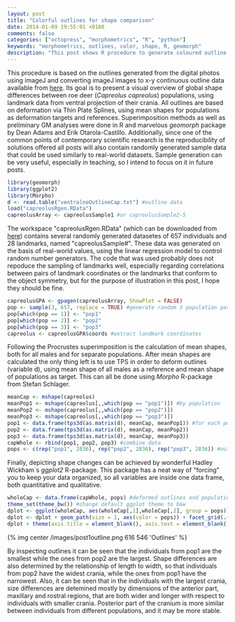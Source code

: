 ```yaml
---
layout: post
title: "Colorful outlines for shape comparison"
date: 2014-01-09 19:55:01 +0100
comments: false
categories: ["octopress", "morphometrics", "R", "python"]
keywords: "morphometrics, outlines, color, shape, R, geomorph"
description: "This post shows R procedure to generate coloured outline deformations in order to compare cranial shapes between groups"
---
```


This procedure is based on the outlines generated from the digital photos using imageJ and converting imageJ images to x-y continuous outline data available from <a href="http://goo.gl/TYSzf0" target="_blank">here</a>. Its goal is to present a visual overview of global shape differences between roe deer (*Capreolus capreolus*) populations, using landmark data from ventral projection of their crania. All outlines are based on deformation via Thin Plate Splines, using mean shapes for populations as deformation targets and references. Superimposition methods as well as preliminary GM analyses were done in R and marvelous *geomorph* package by Dean Adams and Erik Otarola-Castillo. Additionally, since one of the common points of contemporary scientific research is the reproducibility of solutions offered all posts will also contain randomly generated sample data that could be used similarly to real-world datasets. Sample generation can be very useful, especially in teaching, so I intend to focus on it in future posts. 

```r Importing libraries and generating the basic dataset (files should be placed in your working directory)
library(geomorph)
library(ggplot2)
library(Morpho)
d <- read.table("ventralnoOutlineCap.txt") #outline data
load("capreolusRgen.RData")
capreolusArray <- capreolusSample1 #or capreolusSample2-5
```
The workspace "capreolusRgen.RData" (which can be downloaded from <a href="http://goo.gl/4uKerX" target="_blank">here</a>) contains several randomly generated datasetes of 657 individuals and 28 landmarks, named "capreolusSample#". These data was generated on the basis of real-world values, using the linear regression model to control random number generators. The code that was used probably does not repoduce the sampling of landmarks well, especially regarding correlations between pairs of landmark coordinates or the landmarks that conform to the object symmetry, but for the purpose of illustration in this post, I hope they should be fine. 

```r Procrustes superimposition
capreolusGPA <- gpagen(capreolusArray, ShowPlot = FALSE)
pop <- sample(3, 657, replace = TRUE) #generate random 3 population partition
pop[which(pop == 1)] <- "pop1"
pop[which(pop == 2)] <- "pop2"
pop[which(pop == 3)] <- "pop3"
capreolus <- capreolusGPA$coords #extract landmark coordinates
```

Following the Procrustes superimposition is the calculation of mean shapes, both for all males and for separate populations. After mean shapes are calculated the only thing left is to use TPS in order to deform outlines (variable d), using mean shape of all males as a reference and mean shape of populations as target. This can all be done using *Morpho* R-package from Stefan Schlager.

```r Mean shapes and TPS deformations
meanCap <- mshape(capreolus)
meanPop1 <- mshape(capreolus[,,which(pop == "pop1")]) #by population
meanPop2 <- mshape(capreolus[,,which(pop == "pop2")])
meanPop3 <- mshape(capreolus[,,which(pop == "pop3")])
pop1 <- data.frame(tps3d(as.matrix(d), meanCap, meanPop1)) #for each population
pop2 <- data.frame(tps3d(as.matrix(d), meanCap, meanPop2))
pop3 <- data.frame(tps3d(as.matrix(d), meanCap, meanPop3))
capWhole <- rbind(pop1, pop2, pop3) #combine data
pops <- c(rep("pop1", 2836), rep("pop2", 2836), rep("pop3", 2836)) #outline has 2836 points
```

Finally, depicting shape changes can be achieved by wonderful Hadley Wickham`s *ggplot2* R-package. This package has a neat way of "forcing" you to keep your data organized, so all variables are inside one data frame, both quantitative and qualitative. 

```r ggplot2 plotting of shape outline deformations
wholeCap <- data.frame(capWhole, pops) #deformed outlines and population membership
theme_set(theme_bw()) #change default ggplot theme to b&w
dplot <- ggplot(wholeCap, aes(wholeCap[,1],wholeCap[,2], group = pops)) #initialize ggplot object
dplot <- dplot + geom_path(size = 1, aes(color = pops)) + facet_grid(.~pops) #add layers
dplot + theme(axis.title = element_blank(), axis.text = element_blank(), axis.ticks = element_blank())
```

{% img center /images/post1outline.png 616 546 'Outlines' %}

By inspecting outlines it can be seen that the individuals from pop1 are the smallest while the ones from pop2 are the largest. Shape differences are also determined by the relationship of length to width, so that individuals from pop2 have the widest crania, while the ones from pop1 have the narrowest. Also, it can be seen that in the individuals with the largest crania, size differences are detemined mostly by dimensions of the anterior part, maxillary and rostral regions, that are both wider and longer with respect to individuals with smaller crania. Posterior part of the cranium is more similar between individuals from different populations, and it may be more stable.
